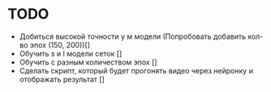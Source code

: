 # TODO
- Добиться высокой точности у м модели (Попробовать добавить кол-во эпох (150, 200))[]
- Обучить s и l модели сеток []
- Обучить с разным количеством эпох []
- Сделать скрипт, который будет прогонять видео через нейронку и отображать результат []
